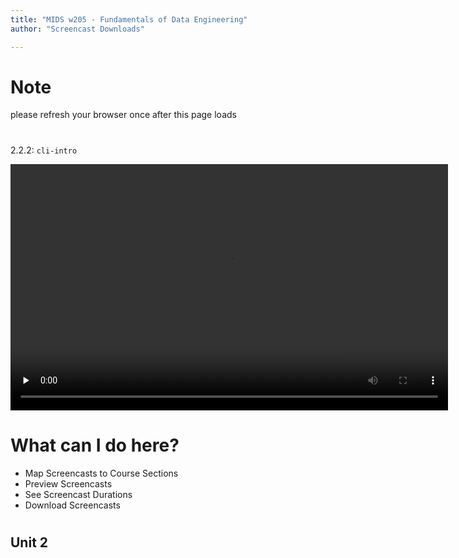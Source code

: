 ```yaml
---
title: "MIDS w205 - Fundamentals of Data Engineering"
author: "Screencast Downloads"

---
```


# Note

please refresh your browser once after this page loads

#
2.2.2: `cli-intro`

<video preload="none" controls id="1d7e0771-c47a-4f02-bfce-e92c1b3e970c" width="700" height="394" tabindex="-1">
  <source type="video/mp4" src="https://mids-w205-development.s3.amazonaws.com/screencasts/1d7e0771-c47a-4f02-bfce-e92c1b3e970c/cli-intro-video-hd1080-h264-30fps.mp4?Signature=NsPFvj7uekeOhdmM3h0A9YRES%2BI%3D&Expires=1512776963&AWSAccessKeyId=AKIAIO5BJ5NEJCZYSG2A"/>
</video>

# What can I do here?

- Map Screencasts to Course Sections
- Preview Screencasts
- See Screencast Durations
- Download Screencasts

#
## Unit 2

